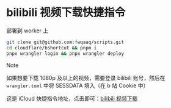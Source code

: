 # bilibili 视频下载快捷指令

部署到 worker 上

```bash
git clone git@github.com:fwqaaq/scripts.git
cd cloudflare/bshortcut && pnpm i
pnpx wrangler login && pnpx wrangler deploy
```

> [!NOTE]
> 如果想要下载 1080p 及以上的视频，需要登录 bilibili 账号，然后在 `wrangler.toml` 中将 SESSDATA 填入（在 b 站 Cookie 中）

这是 iCloud 快捷指令地址，点击即可：[bilibili 视频下载](https://www.icloud.com/shortcuts/3491c7f4ed244f53a9bb7e10d30423d3)
